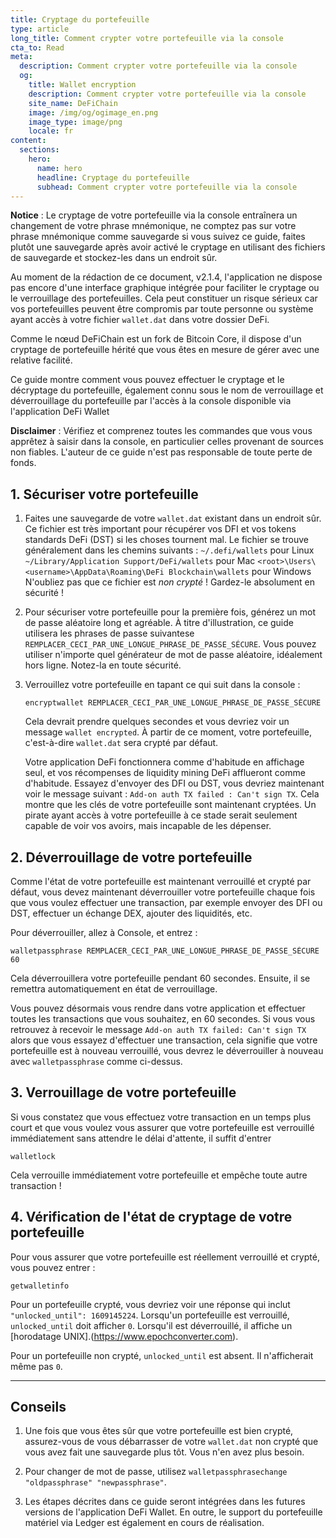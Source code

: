 ```yaml
---
title: Cryptage du portefeuille
type: article
long_title: Comment crypter votre portefeuille via la console
cta_to: Read
meta:
  description: Comment crypter votre portefeuille via la console
  og:
    title: Wallet encryption
    description: Comment crypter votre portefeuille via la console
    site_name: DeFiChain
    image: /img/og/ogimage_en.png
    image_type: image/png
    locale: fr
content:
  sections:
    hero:
      name: hero
      headline: Cryptage du portefeuille
      subhead: Comment crypter votre portefeuille via la console
---
```


**Notice** : Le cryptage de votre portefeuille via la console entraînera un changement de votre phrase mnémonique, ne comptez pas sur votre phrase mnémonique comme sauvegarde si vous suivez ce guide, faites plutôt une sauvegarde après avoir activé le cryptage en utilisant des fichiers de sauvegarde et stockez-les dans un endroit sûr.

Au moment de la rédaction de ce document, v2.1.4, l'application ne dispose pas encore d'une interface graphique intégrée pour faciliter le cryptage ou le verrouillage des portefeuilles. Cela peut constituer un risque sérieux car vos portefeuilles peuvent être compromis par toute personne ou système ayant accès à votre fichier `wallet.dat` dans votre dossier DeFi. 

Comme le nœud DeFiChain est un fork de Bitcoin Core, il dispose d'un cryptage de portefeuille hérité que vous êtes en mesure de gérer avec une relative facilité.

Ce guide montre comment vous pouvez effectuer le cryptage et le décryptage du portefeuille, également connu sous le nom de verrouillage et déverrouillage du portefeuille par l'accès à la console disponible via l'application DeFi Wallet

**Disclaimer** : Vérifiez et comprenez toutes les commandes que vous vous apprêtez à saisir dans la console, en particulier celles provenant de sources non fiables. L'auteur de ce guide n'est pas responsable de toute perte de fonds.

## 1. Sécuriser votre portefeuille

1. Faites une sauvegarde de votre `wallet.dat` existant dans un endroit sûr. Ce fichier est très important pour récupérer vos DFI et vos tokens standards DeFi (DST) si les choses tournent mal. Le fichier se trouve généralement dans les chemins suivants :
  `~/.defi/wallets` pour Linux
  `~/Library/Application Support/DeFi/wallets` pour Mac
  `<root>\Users\<username>\AppData\Roaming\DeFi Blockchain\wallets` pour Windows
  N'oubliez pas que ce fichier est _non crypté_ ! Gardez-le absolument en sécurité !

2. Pour sécuriser votre portefeuille pour la première fois, générez un mot de passe aléatoire long et agréable. À titre d'illustration, ce guide utilisera les phrases de passe suivantese `REMPLACER_CECI_PAR_UNE_LONGUE_PHRASE_DE_PASSE_SÉCURE`. Vous pouvez utiliser n'importe quel générateur de mot de passe aléatoire, idéalement hors ligne. Notez-la en toute sécurité.

3. Verrouillez votre portefeuille en tapant ce qui suit dans la console : 

    ```
    encryptwallet REMPLACER_CECI_PAR_UNE_LONGUE_PHRASE_DE_PASSE_SÉCURE
    ```

    Cela devrait prendre quelques secondes et vous devriez voir un message `wallet encrypted`.  À partir de ce moment, votre portefeuille, c'est-à-dire `wallet.dat` sera crypté par défaut. 

    Votre application DeFi fonctionnera comme d'habitude en affichage seul, et vos récompenses de liquidity mining DeFi afflueront comme d'habitude. Essayez d'envoyer des DFI ou DST, vous devriez maintenant voir le message suivant : `Add-on auth TX failed : Can't sign TX`. Cela montre que les clés de votre portefeuille sont maintenant cryptées. Un pirate ayant accès à votre portefeuille à ce stade serait seulement capable de voir vos avoirs, mais incapable de les dépenser.

## 2. Déverrouillage de votre portefeuille

Comme l'état de votre portefeuille est maintenant verrouillé et crypté par défaut, vous devez maintenant déverrouiller votre portefeuille chaque fois que vous voulez effectuer une transaction, par exemple envoyer des DFI ou DST, effectuer un échange DEX, ajouter des liquidités, etc.

Pour déverrouiller, allez à Console, et entrez :

```
walletpassphrase REMPLACER_CECI_PAR_UNE_LONGUE_PHRASE_DE_PASSE_SÉCURE 60
```

Cela déverrouillera votre portefeuille pendant 60 secondes. Ensuite, il se remettra automatiquement en état de verrouillage.

Vous pouvez désormais vous rendre dans votre application et effectuer toutes les transactions que vous souhaitez, en 60 secondes. Si vous vous retrouvez à recevoir le message `Add-on auth TX failed: Can't sign TX` alors que vous essayez d'effectuer une transaction, cela signifie que votre portefeuille est à nouveau verrouillé, vous devrez le déverrouiller à nouveau avec `walletpassphrase` comme ci-dessus.

## 3. Verrouillage de votre portefeuille

Si vous constatez que vous effectuez votre transaction en un temps plus court et que vous voulez vous assurer que votre portefeuille est verrouillé immédiatement sans attendre le délai d'attente, il suffit d'entrer

```
walletlock
```

Cela verrouille immédiatement votre portefeuille et empêche toute autre transaction !

## 4. Vérification de l'état de cryptage de votre portefeuille

Pour vous assurer que votre portefeuille est réellement verrouillé et crypté, vous pouvez entrer :

```
getwalletinfo
```

Pour un portefeuille crypté, vous devriez voir une réponse qui inclut `"unlocked_until": 1609145224`. Lorsqu'un portefeuille est verrouillé, `unlocked_until` doit afficher `0`. Lorsqu'il est déverrouillé, il affiche un [horodatage UNIX].(https://www.epochconverter.com).

Pour un portefeuille non crypté, `unlocked_until` est absent. Il n'afficherait même pas `0`.

---

## Conseils

1. Une fois que vous êtes sûr que votre portefeuille est bien crypté, assurez-vous de vous débarrasser de votre `wallet.dat` non crypté que vous avez fait une sauvegarde plus tôt. Vous n'en avez plus besoin.

2. Pour changer de mot de passe, utilisez `walletpassphrasechange "oldpassphrase" "newpassphrase"`.

3. Les étapes décrites dans ce guide seront intégrées dans les futures versions de l'application DeFi Wallet. En outre, le support du portefeuille matériel via Ledger est également en cours de réalisation.
